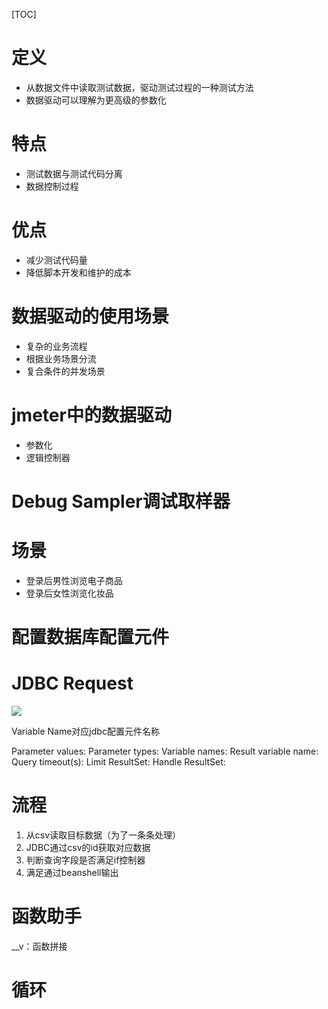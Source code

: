 [TOC]

# 定义
+ 从数据文件中读取测试数据，驱动测试过程的一种测试方法
+ 数据驱动可以理解为更高级的参数化

# 特点
+ 测试数据与测试代码分离
+ 数据控制过程

# 优点
+ 减少测试代码量
+ 降低脚本开发和维护的成本

# 数据驱动的使用场景
+ 复杂的业务流程
+ 根据业务场景分流
+ 复合条件的并发场景

# jmeter中的数据驱动
+ 参数化
+ 逻辑控制器

# Debug Sampler调试取样器

# 场景
+ 登录后男性浏览电子商品
+ 登录后女性浏览化妆品

# 配置数据库配置元件

# JDBC Request
![](https://raw.githubusercontent.com/1990frog/imagebed/default/1602318687_20200227145128957_1510931170.png)

Variable Name对应jdbc配置元件名称

Parameter values:
Parameter types:
Variable names:
Result variable name:
Query timeout(s):
Limit ResultSet:
Handle ResultSet:

# 流程
1. 从csv读取目标数据（为了一条条处理）
2. JDBC通过csv的id获取对应数据
3. 判断查询字段是否满足if控制器
4. 满足通过beanshell输出

# 函数助手
__v：函数拼接

# 循环
